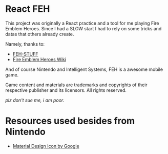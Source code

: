 # React FEH

This project was originally a React practice and a tool for me playing Fire Emblem Heroes. Since I had a SLOW start I had to rely on some tricks and datas that others already create.

Namely, thanks to:
- [FEH-STUFF](https://feh-stuff.github.io)
- [Fire Emblem Heroes Wiki](https://feheroes.gamepedia.com/Main_Page)

And of course Nintendo and Intelligent Systems, FEH is a awesome mobile game.

Game content and materials are trademarks and copyrights of their respective publisher and its licensors. All rights reserved.

*plz don't sue me, i am poor.*

# Resources used besides from Nintendo
- [Material Design Icon by Google](https://github.com/google/material-design-icons)
